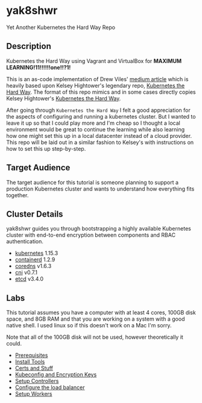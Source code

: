 # yak8shwr
Yet Another Kubernetes the Hard Way Repo

## Description

Kubernetes the Hard Way  using Vagrant and VirtualBox for **MAXIMUM LEARNING!11!!!!!!one!!?1!**

This is an as-code implementation of Drew Viles' [medium article](https://medium.com/\@DrewViles/kubernetes-the-hard-way-on-bare-metal-vms-fdb32bc4fed0") which is heavily based upon Kelsey Hightower's legendary repo, [Kubernetes the Hard Way](https://github.com/kelseyhightower/kubernetes-the-hard-way).  The format of this repo mimics and in some cases directly copies Kelsey Hightower's [Kubernetes the Hard Way](https://github.com/kelseyhightower/kubernetes-the-hard-way).

After going through `Kubernetes the Hard Way` I felt a good appreciation for the aspects of configuring and running a kubernetes cluster.  But I wanted to leave it up so that I could play more and I'm cheap so I thought a local environment would be great to continue the learning while also learning how one might set this up in a local datacenter instead of a cloud provider.  This repo will be laid out in a similar fashion to Kelsey's with instructions on how to set this up step-by-step.

## Target Audience

The target audience for this tutorial is someone planning to support a production Kubernetes cluster and wants to understand how everything fits together.

## Cluster Details

yak8shwr guides you through bootstrapping a highly available Kubernetes cluster with end-to-end encryption between components and RBAC authentication.

* [kubernetes](https://github.com/kubernetes/kubernetes) 1.15.3
* [containerd](https://github.com/containerd/containerd) 1.2.9
* [coredns](https://github.com/coredns/coredns) v1.6.3
* [cni](https://github.com/containernetworking/cni) v0.7.1
* [etcd](https://github.com/coreos/etcd) v3.4.0

## Labs

This tutorial assumes you have a computer with at least 4 cores, 100GB disk space, and 8GB RAM and that you are working on a system with a good native shell.  I used linux so if this doesn't work on a Mac I'm sorry.

Note that all of the 100GB disk will not be used, however theoretically it could.

* [Prerequisites](docs/01-create-VMs.md)
* [Install Tools](docs/02-install-tools.md)
* [Certs and Stuff](docs/03-certs-and-stuff.md)
* [Kubeconfig and Encryption Keys](docs/04-kubeconfigs.md)
* [Setup Controllers](docs/05-setup-controllers.md)
* [Configure the load balancer](docs/06-config-lb.md)
* [Setup Workers](docs/07-setup-workers.md)
